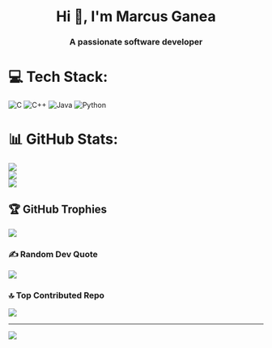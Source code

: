 <h1 align="center">Hi 👋, I'm Marcus Ganea</h1>
<h3 align="center">A passionate software developer</h3>


# 💻 Tech Stack:
![C](https://img.shields.io/badge/c-%2300599C.svg?style=for-the-badge&logo=c&logoColor=white) ![C++](https://img.shields.io/badge/c++-%2300599C.svg?style=for-the-badge&logo=c%2B%2B&logoColor=white) ![Java](https://img.shields.io/badge/java-%23ED8B00.svg?style=for-the-badge&logo=openjdk&logoColor=white) ![Python](https://img.shields.io/badge/python-3670A0?style=for-the-badge&logo=python&logoColor=ffdd54)
# 📊 GitHub Stats:
![](https://github-readme-stats.vercel.app/api?username=MarsonRed&theme=dark&hide_border=false&include_all_commits=false&count_private=false)<br/>
![](https://github-readme-streak-stats.herokuapp.com/?user=MarsonRed&theme=dark&hide_border=false)<br/>
![](https://github-readme-stats.vercel.app/api/top-langs/?username=MarsonRed&theme=dark&hide_border=false&include_all_commits=false&count_private=false&layout=compact)

## 🏆 GitHub Trophies
![](https://github-profile-trophy.vercel.app/?username=MarsonRed&theme=darkhub&no-frame=false&no-bg=false&margin-w=4)

### ✍️ Random Dev Quote
![](https://quotes-github-readme.vercel.app/api?type=horizontal&theme=tokyonight)

### 🔝 Top Contributed Repo
![](https://github-contributor-stats.vercel.app/api?username=MarsonRed&limit=5&theme=dark&combine_all_yearly_contributions=true)

---
[![](https://visitcount.itsvg.in/api?id=MarsonRed&icon=0&color=0)](https://visitcount.itsvg.in)

<!-- Proudly created with GPRM ( https://gprm.itsvg.in ) -->
<!-- Proudly created with GPRM ( https://gprm.itsvg.in ) -->
